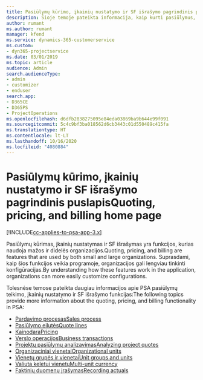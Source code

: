 ```yaml
---
title: Pasiūlymų kūrimo, įkainių nustatymo ir SF išrašymo pagrindinis puslapis
description: Šioje temoje pateikta informacija, kaip kurti pasiūlymus, nustatyti įkainius ir išrašyti SF.
author: rumant
ms.author: rumant
manager: kfend
ms.service: dynamics-365-customerservice
ms.custom:
- dyn365-projectservice
ms.date: 03/01/2019
ms.topic: article
audience: Admin
search.audienceType:
- admin
- customizer
- enduser
search.app:
- D365CE
- D365PS
- ProjectOperations
ms.openlocfilehash: d6dfb2838275095e84eda03869ba9b644e99f091
ms.sourcegitcommit: 5c4c9bf3ba018562d6cb3443c01d550489c415fa
ms.translationtype: HT
ms.contentlocale: lt-LT
ms.lasthandoff: 10/16/2020
ms.locfileid: "4080884"
---
```

# <a name="quoting-pricing-and-billing-home-page"></a><span data-ttu-id="c3089-103">Pasiūlymų kūrimo, įkainių nustatymo ir SF išrašymo pagrindinis puslapis</span><span class="sxs-lookup"><span data-stu-id="c3089-103">Quoting, pricing, and billing home page</span></span>

[!INCLUDE[cc-applies-to-psa-app-3.x](../includes/cc-applies-to-psa-app-3x.md)]

<span data-ttu-id="c3089-104">Pasiūlymų kūrimas, įkainių nustatymas ir SF išrašymas yra funkcijos, kurias naudoja mažos ir didelės organizacijos.</span><span class="sxs-lookup"><span data-stu-id="c3089-104">Quoting, pricing, and billing are features that are used by both small and large organizations.</span></span> <span data-ttu-id="c3089-105">Suprasdami, kaip šios funkcijos veikia programoje, organizacijos gali lengviau tinkinti konfigūracijas.</span><span class="sxs-lookup"><span data-stu-id="c3089-105">By understanding how these features work in the application, organizations can more easily customize configurations.</span></span>

<span data-ttu-id="c3089-106">Tolesnėse temose pateikta daugiau informacijos apie PSA pasiūlymų teikimo, įkainių nustatymo ir SF išrašymo funkcijas:</span><span class="sxs-lookup"><span data-stu-id="c3089-106">The following topics provide more information about the quoting, pricing, and billing functionality in PSA:</span></span>

- [<span data-ttu-id="c3089-107">Pardavimo procesas</span><span class="sxs-lookup"><span data-stu-id="c3089-107">Sales process</span></span>](basic-sales-process.md)
- [<span data-ttu-id="c3089-108">Pasiūlymo eilutės</span><span class="sxs-lookup"><span data-stu-id="c3089-108">Quote lines</span></span>](basic-quote-lines.md)
- [<span data-ttu-id="c3089-109">Kainodara</span><span class="sxs-lookup"><span data-stu-id="c3089-109">Pricing</span></span>](basic-pricing.md)
- [<span data-ttu-id="c3089-110">Verslo operacijos</span><span class="sxs-lookup"><span data-stu-id="c3089-110">Business transactions</span></span>](basic-business-transactions.md)
- [<span data-ttu-id="c3089-111">Projektų pasiūlymų analizavimas</span><span class="sxs-lookup"><span data-stu-id="c3089-111">Analyzing project quotes</span></span>](basic-analyzing-quotes.md)
- [<span data-ttu-id="c3089-112">Organizaciniai vienetai</span><span class="sxs-lookup"><span data-stu-id="c3089-112">Organizational units</span></span>](advanced-organizational.md)
- [<span data-ttu-id="c3089-113">Vienetų grupės ir vienetai</span><span class="sxs-lookup"><span data-stu-id="c3089-113">Unit groups and units</span></span>](advanced-units.md)
- [<span data-ttu-id="c3089-114">Valiuta keletui vienetų</span><span class="sxs-lookup"><span data-stu-id="c3089-114">Multi-unit currency</span></span>](advanced-currency.md)
- [<span data-ttu-id="c3089-115">Faktinių duomenų įrašymas</span><span class="sxs-lookup"><span data-stu-id="c3089-115">Recording actuals</span></span>](advanced-actuals.md)
